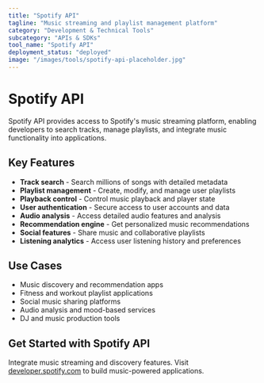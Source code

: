 ```yaml
---
title: "Spotify API"
tagline: "Music streaming and playlist management platform"
category: "Development & Technical Tools"
subcategory: "APIs & SDKs"
tool_name: "Spotify API"
deployment_status: "deployed"
image: "/images/tools/spotify-api-placeholder.jpg"
---
```


# Spotify API

Spotify API provides access to Spotify's music streaming platform, enabling developers to search tracks, manage playlists, and integrate music functionality into applications.

## Key Features

- **Track search** - Search millions of songs with detailed metadata
- **Playlist management** - Create, modify, and manage user playlists
- **Playback control** - Control music playback and player state
- **User authentication** - Secure access to user accounts and data
- **Audio analysis** - Access detailed audio features and analysis
- **Recommendation engine** - Get personalized music recommendations
- **Social features** - Share music and collaborative playlists
- **Listening analytics** - Access user listening history and preferences

## Use Cases

- Music discovery and recommendation apps
- Fitness and workout playlist applications
- Social music sharing platforms
- Audio analysis and mood-based services
- DJ and music production tools

## Get Started with Spotify API

Integrate music streaming and discovery features. Visit [developer.spotify.com](https://developer.spotify.com) to build music-powered applications.